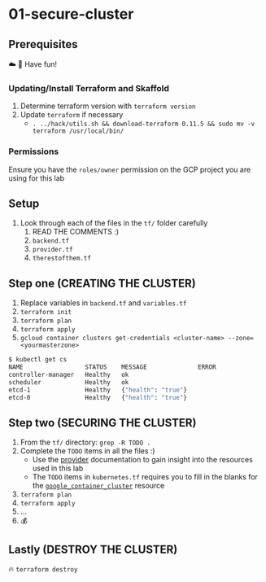 # 01-secure-cluster

## Prerequisites

:cloud: :rocket: Have fun!

### Updating/Install Terraform and Skaffold

1. Determine terraform version with `terraform version`
1. Update `terraform` if necessary
    - `. ../hack/utils.sh && download-terraform 0.11.5 && sudo mv -v terraform /usr/local/bin/`

### Permissions

Ensure you have the `roles/owner` permission on the GCP project you are using for this lab

## Setup

1. Look through each of the files in the `tf/` folder carefully
    1. READ THE COMMENTS :)
    1. `backend.tf`
    1. `provider.tf`
    1. `therestofthem.tf`

## Step one (CREATING THE CLUSTER)

1. Replace variables in `backend.tf` and `variables.tf`
1. `terraform init`
1. `terraform plan`
1. `terraform apply`
1. `gcloud container clusters get-credentials <cluster-name> --zone=<yourmasterzone>`

```sh
$ kubectl get cs
NAME                 STATUS    MESSAGE              ERROR
controller-manager   Healthy   ok
scheduler            Healthy   ok
etcd-1               Healthy   {"health": "true"}
etcd-0               Healthy   {"health": "true"}
```

## Step two (SECURING THE CLUSTER)

1. From the `tf/` directory: `grep -R TODO .`
1. Complete the `TODO` items in all the files :)
    - Use the [provider][tf-provider-google] documentation to gain insight into the resources used in this lab
    - The `TODO` items in `kubernetes.tf` requires you to fill in the blanks for the [`google_container_cluster`][tf-provider-google-container-cluster] resource
1. `terraform plan`
1. `terraform apply`
1. ...
1. :moneybag:

## Lastly (DESTROY THE CLUSTER)

:fire: `terraform destroy`

[tf-provider-google]: https://www.terraform.io/docs/providers/google/index.html
[tf-provider-google-container-cluster]: https://www.terraform.io/docs/providers/google/r/container_cluster.html
